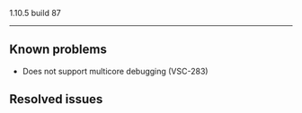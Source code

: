 1.10.5 build 87

---



## Known problems
- Does not support multicore debugging (VSC-283)

## Resolved issues

